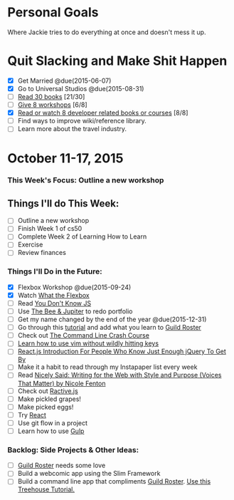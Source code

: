 Personal Goals
==============

Where Jackie tries to do everything at once and doesn't mess it up.

# Quit Slacking and Make Shit Happen
- [x] Get Married @due(2015-06-07)
- [x] Go to Universal Studios @due(2015-08-31)
- [ ] [Read 30 books](lists/books.md) [21/30]
- [ ] [Give 8 workshops](lists/workshops.md) [6/8]
- [x] [Read or watch 8 developer related books or courses](lists/learning.md) [8/8]
- [ ] Find ways to improve wiki/reference library.
- [ ] Learn more about the travel industry.

# October 11-17, 2015

### This Week's Focus: Outline a new workshop

## Things I'll do This Week:
- [ ] Outline a new workshop
- [ ] Finish Week 1 of cs50
- [ ] Complete Week 2 of Learning How to Learn
- [ ] Exercise
- [ ] Review finances

### Things I'll Do in the Future:
- [x] Flexbox Workshop @due(2015-09-24)
- [x] Watch [What the Flexbox](http://flexbox.io/)
- [ ] Read [You Don't Know JS](https://github.com/getify/You-Dont-Know-JS)
- [ ] Use [The Bee & Jupiter](http://femmebot.github.io/google-type/) to redo portfolio
- [ ] Get my name changed by the end of the year @due(2015-12-31)
- [ ] Go through this [tutorial](http://code.tutsplus.com/tutorials/create-a-simple-shopping-cart-using-angularjs-part-1--cms-23535) and add what you learn to [Guild Roster](https://github.com/MongooseDoom/guild-roster)
- [ ] Check out [The Command Line Crash Course](http://cli.learncodethehardway.org/book/)
- [ ] [Learn how to use vim without wildly hitting keys](https://scotch.io/tutorials/getting-started-with-vim-an-interactive-guide)
- [ ] [React.js Introduction For People Who Know Just Enough jQuery To Get By](http://reactfordesigners.com/labs/reactjs-introduction-for-people-who-know-just-enough-jquery-to-get-by/)
- [ ] Make it a habit to read through my Instapaper list every week
- [ ] Read [Nicely Said: Writing for the Web with Style and Purpose (Voices That Matter) by Nicole Fenton](http://amzn.com/B00KFGCD1I)
- [ ] Check out [Ractive.js](http://www.ractivejs.org/)
- [ ] Make pickled grapes!
- [ ] Make picked eggs!
- [ ] Try [React](https://facebook.github.io/react/index.html)
- [ ] Use git flow in a project
- [ ] Learn how to use [Gulp](http://gulpjs.com)

### Backlog: Side Projects & Other Ideas:
- [ ] [Guild Roster](https://github.com/MongooseDoom/guild-roster) needs some love
- [ ] Build a webcomic app using the Slim Framework
- [ ] Build a command line app that compliments [Guild Roster](https://github.com/MongooseDoom/guild-roster). [Use this Treehouse Tutorial.](http://teamtreehouse.com/library/nodejs-basics)
